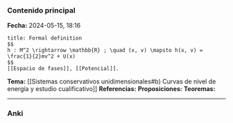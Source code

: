 ### Contenido principal

**Fecha:** 2024-05-15, 18:16

```ad-formal
title: Formal definition
$$
h : M^2 \rightarrow \mathbb{R} ; \quad (x, v) \mapsto h(x, v) = \frac{1}{2}mv^2 + U(x)
$$
[[Espacio de fases]], [[Potencial]].
```

**Tema:** [[Sistemas conservativos unidimensionales#b) Curvas de nivel de energía y estudio cualificativo]]
**Referencias:**
**Proposiciones:**
**Teoremas:**

---
### Anki
